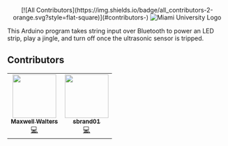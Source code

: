 <p align="center">
<!-- ALL-CONTRIBUTORS-BADGE:START - Do not remove or modify this section -->
[![All Contributors](https://img.shields.io/badge/all_contributors-2-orange.svg?style=flat-square)](#contributors-)
<!-- ALL-CONTRIBUTORS-BADGE:END -->
  <img src="https://www.miamioh.edu/ucm/_files/ucm/policies/identity-standards/identity/wordmark9.png" alt="Miami University Logo" />
</p>

This Arduino program takes string input over Bluetooth to power an LED strip, play a jingle, and turn off once the ultrasonic sensor is tripped.

<div style="text-align:center"> </div>

## Contributors

<!-- ALL-CONTRIBUTORS-LIST:START - Do not remove or modify this section -->
<!-- prettier-ignore-start -->
<!-- markdownlint-disable -->
<table>
  <tr>
    <td align="center"><a href="http://krishnaoxford.com"><img src="https://avatars2.githubusercontent.com/u/25324555?v=4" width="100px;" alt=""/><br /><sub><b>Maxwell Walters</b></sub></a><br /><a href="https://github.com/ldi20-design3/light-up-module/commits?author=warpaltarpers" title="Code">💻</a></td>
    <td align="center"><a href="https://github.com/sbrand01"><img src="https://avatars1.githubusercontent.com/u/66637186?v=4" width="100px;" alt=""/><br /><sub><b>sbrand01</b></sub></a><br /><a href="https://github.com/ldi20-design3/light-up-module/commits?author=sbrand01" title="Code">💻</a></td>
  </tr>
</table>

<!-- markdownlint-enable -->
<!-- prettier-ignore-end -->
<!-- ALL-CONTRIBUTORS-LIST:END -->